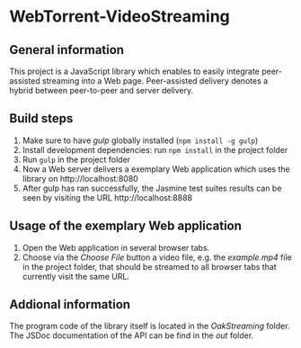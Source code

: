 # WebTorrent-VideoStreaming

## General information
This project is a JavaScript library which enables to easily integrate peer-assisted streaming into a Web page.
Peer-assisted delivery denotes a hybrid between peer-to-peer and server delivery.


## Build steps
1. Make sure to have *gulp* globally installed (```npm install -g gulp```)
2. Install development dependencies: run ```npm install``` in the project folder
3. Run ```gulp``` in the project folder
4. Now a Web server delivers a exemplary Web application which uses the library on http://localhost:8080
5. After gulp has ran successfully, the Jasmine test suites results can be seen by visiting the URL http://localhost:8888



## Usage of the exemplary Web application
1. Open the Web application in several browser tabs.
2. Choose via the *Choose File* button a video file, e.g. the *example.mp4* file in the project folder, that should be streamed to all browser tabs that currently visit the same URL.


## Addional information
The program code of the library itself is located in the *OakStreaming* folder.
The JSDoc documentation of the API can be find in the *out* folder.